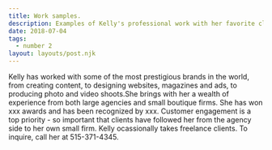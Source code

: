 ```yaml
---
title: Work samples.
description: Examples of Kelly's professional work with her favorite clients.
date: 2018-07-04
tags:
  - number 2
layout: layouts/post.njk
---
```

Kelly has worked with some of the most prestigious brands in the world, from creating content, to designing websites, magazines and ads, to producing photo and video shoots.She brings with her a wealth of experience from both large agencies and small boutique firms. She has won xxx awards and has been recognized by xxx. Customer engagement is a top priority - so important that clients have followed her from the agency side to her own small firm. Kelly ocassionally takes freelance clients. To inquire, call her at 515-371-4345.
